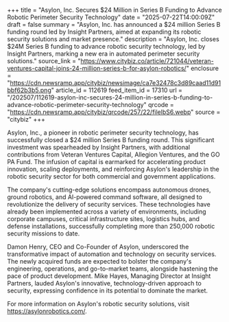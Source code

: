 +++
title = "Asylon, Inc. Secures $24 Million in Series B Funding to Advance Robotic Perimeter Security Technology"
date = "2025-07-22T14:00:09Z"
draft = false
summary = "Asylon, Inc. has announced a $24 million Series B funding round led by Insight Partners, aimed at expanding its robotic security solutions and market presence."
description = "Asylon, Inc. closes $24M Series B funding to advance robotic security technology, led by Insight Partners, marking a new era in automated perimeter security solutions."
source_link = "https://www.citybiz.co/article/721044/veteran-ventures-capital-joins-24-million-series-b-for-asylon-robotics/"
enclosure = "https://cdn.newsramp.app/citybiz/newsimage/ca7e32478c3d89caad11d91bbf62b3b5.png"
article_id = 112619
feed_item_id = 17310
url = "/202507/112619-asylon-inc-secures-24-million-in-series-b-funding-to-advance-robotic-perimeter-security-technology"
qrcode = "https://cdn.newsramp.app/citybiz/qrcode/257/22/filelbS6.webp"
source = "citybiz"
+++

<p>Asylon, Inc., a pioneer in robotic perimeter security technology, has successfully closed a $24 million Series B funding round. This significant investment was spearheaded by Insight Partners, with additional contributions from Veteran Ventures Capital, Allegion Ventures, and the GO PA Fund. The infusion of capital is earmarked for accelerating product innovation, scaling deployments, and reinforcing Asylon's leadership in the robotic security sector for both commercial and government applications.</p><p>The company's cutting-edge solutions encompass autonomous drones, ground robotics, and AI-powered command software, all designed to revolutionize the delivery of security services. These technologies have already been implemented across a variety of environments, including corporate campuses, critical infrastructure sites, logistics hubs, and defense installations, successfully completing more than 250,000 robotic security missions to date.</p><p>Damon Henry, CEO and Co-Founder of Asylon, underscored the transformative impact of automation and technology on security services. The newly acquired funds are expected to bolster the company's engineering, operations, and go-to-market teams, alongside hastening the pace of product development. Mike Hayes, Managing Director at Insight Partners, lauded Asylon's innovative, technology-driven approach to security, expressing confidence in its potential to dominate the market.</p><p>For more information on Asylon's robotic security solutions, visit <a href='https://asylonrobotics.com/' rel='nofollow' target='_blank'>https://asylonrobotics.com/</a>.</p>